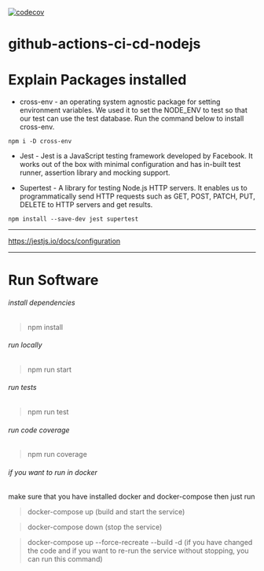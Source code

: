 
[![codecov](https://codecov.io/gh/SarasaGunawardhana/github-actions-ci-cd-nodejs/branch/main/graph/badge.svg?token=H5LANOBRH6)](https://codecov.io/gh/SarasaGunawardhana/github-actions-ci-cd-nodejs)

# github-actions-ci-cd-nodejs


# Explain Packages installed

* cross-env - 
an operating system agnostic package for setting environment variables. We used it to set the NODE_ENV to test so that our test can use the test database. Run the command below to install cross-env.

`npm i -D cross-env`

* Jest - 
Jest is a JavaScript testing framework developed by Facebook. It works out of the box with minimal configuration and has in-built test runner, assertion library and mocking support.

* Supertest - 
A library for testing Node.js HTTP servers. It enables us to programmatically send HTTP requests such as GET, POST, PATCH, PUT, DELETE to HTTP servers and get results.

`npm install --save-dev jest supertest`



-----------------------------------------------

https://jestjs.io/docs/configuration



--------------------------------

# Run Software

###### install dependencies
> npm install

###### run locally
> npm run start

###### run tests
> npm run test

###### run code coverage
> npm run coverage

###### if you want to run in docker
make sure that you have installed docker and docker-compose
then just run 
> docker-compose up (build and start the service)

> docker-compose down (stop the service)

> docker-compose up --force-recreate --build -d (if you have changed the code and if you want to re-run the service without stopping, you can run this command)

